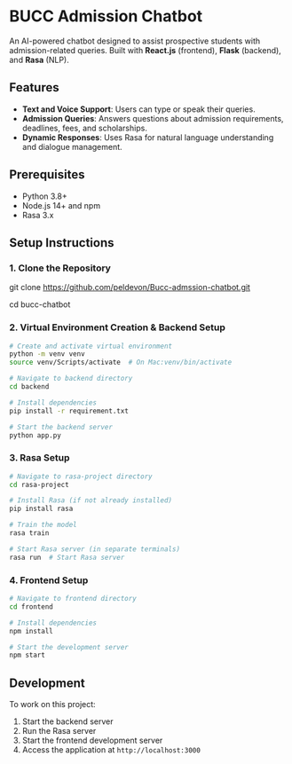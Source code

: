 # BUCC Admission Chatbot

An AI-powered chatbot designed to assist prospective students with admission-related queries. Built with **React.js** (frontend), **Flask** (backend), and **Rasa** (NLP).

## Features
- **Text and Voice Support**: Users can type or speak their queries.
- **Admission Queries**: Answers questions about admission requirements, deadlines, fees, and scholarships.
- **Dynamic Responses**: Uses Rasa for natural language understanding and dialogue management.

## Prerequisites
- Python 3.8+
- Node.js 14+ and npm
- Rasa 3.x

## Setup Instructions
### 1. Clone the Repository
git clone https://github.com/peldevon/Bucc-admssion-chatbot.git

cd bucc-chatbot

### 2. Virtual Environment Creation & Backend Setup
```bash
# Create and activate virtual environment
python -m venv venv
source venv/Scripts/activate  # On Mac:venv/bin/activate 

# Navigate to backend directory
cd backend

# Install dependencies
pip install -r requirement.txt

# Start the backend server
python app.py
```

### 3. Rasa Setup
```bash
# Navigate to rasa-project directory
cd rasa-project

# Install Rasa (if not already installed)
pip install rasa

# Train the model
rasa train

# Start Rasa server (in separate terminals)
rasa run  # Start Rasa server
```

### 4. Frontend Setup
```bash
# Navigate to frontend directory
cd frontend

# Install dependencies
npm install

# Start the development server
npm start
```

## Development

To work on this project:
1. Start the backend server
2. Run the Rasa server
3. Start the frontend development server
4. Access the application at `http://localhost:3000`



